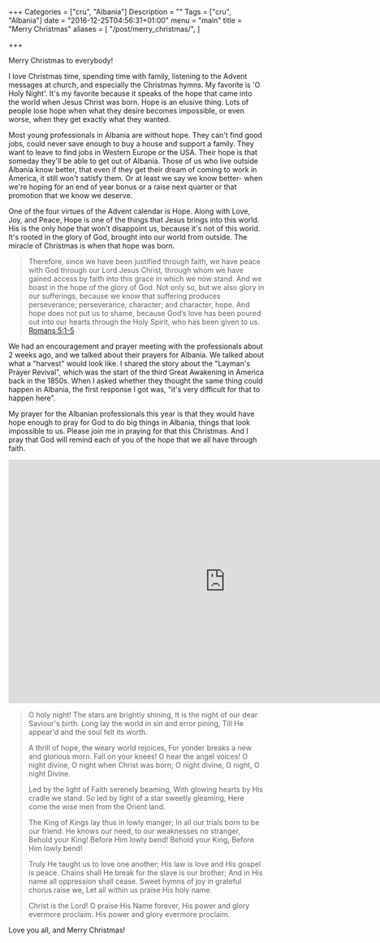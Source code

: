 +++
Categories = ["cru", "Albania"]
Description = ""
Tags = ["cru", "Albania"]
date = "2016-12-25T04:56:31+01:00"
menu = "main"
title = "Merry Christmas"
aliases = [
  "/post/merry_christmas/",
]

+++

Merry Christmas to everybody!

I love Christmas time, spending time with family, listening to the Advent messages at church, and especially the Christmas hymns.  My favorite is 'O Holy Night'.  It's my favorite because it speaks of the hope that came into the world when Jesus Christ was born.  Hope is an elusive thing.  Lots of people lose hope when what they desire becomes impossible, or even worse, when they get exactly what they wanted.

Most young professionals in Albania are without hope.  They can't find good jobs, could never save enough to buy a house and support a family.  They want to leave to find jobs in Western Europe or the USA.  Their hope is that someday they'll be able to get out of Albania.  Those of us who live outside Albania know better, that even if they get their dream of coming to work in America, it still won't satisfy them.  Or at least we say we know better- when we're hoping for an end of year bonus or a raise next quarter or that promotion that we know we deserve.

One of the four virtues of the Advent calendar is Hope.  Along with Love, Joy, and Peace, Hope is one of the things that Jesus brings into this world.  His is the only hope that won't disappoint us, because it's not of this world.  It's rooted in the glory of God, brought into our world from outside.  The miracle of Christmas is when that hope was born.

> Therefore, since we have been justified through faith, we have peace with God through our Lord Jesus 
> Christ, through whom we have gained access by faith into this grace in which we now stand. And we 
> boast in the hope of the glory of God. Not only so, but we also glory in our sufferings, because we 
> know that suffering produces perseverance; perseverance, character; and character, hope. And hope 
> does not put us to shame, because God’s love has been poured out into our hearts through the Holy 
> Spirit, who has been given to us.
> <span class="source"><a href="http://biblehub.com/niv/Romans/5.htm">Romans 5:1-5</a></span>

We had an encouragement and prayer meeting with the professionals about 2 weeks ago, and we talked about their prayers for Albania.  We talked about what a "harvest" would look like.  I shared the story about the "Layman's Prayer Revival", which was the start of the third Great Awakening in America back in the 1850s.  When I asked whether they thought the same thing could happen in Albania, the first response I got was, "it's very difficult for that to happen here".

My prayer for the Albanian professionals this year is that they would have hope enough to pray for God to do big things in Albania, things that look impossible to us.  Please join me in praying for that this Christmas.  And I pray that God will remind each of you of the hope that we all have through faith.

<div class="video-container">
<iframe width="854" height="480" src="https://www.youtube.com/embed/0Ii1J6z5hTY" frameborder="0" allowfullscreen></iframe>
</div>

> O holy night! The stars are brightly shining,
> It is the night of our dear Saviour's birth.
> Long lay the world in sin and error pining,
> Till He appear'd and the soul felt its worth.
> 
> A thrill of hope, the weary world rejoices,
> For yonder breaks a new and glorious morn.
> Fall on your knees! O hear the angel voices!
> O night divine, O night when Christ was born;
> O night divine, O night, O night Divine. 
> 
> Led by the light of Faith serenely beaming,
> With glowing hearts by His cradle we stand.
> So led by light of a star sweetly gleaming,
> Here come the wise men from the Orient land.
> 
> The King of Kings lay thus in lowly manger;
> In all our trials born to be our friend.
> He knows our need, to our weaknesses no stranger,
> Behold your King! Before Him lowly bend!
> Behold your King, Before Him lowly bend! 
> 
> Truly He taught us to love one another;
> His law is love and His gospel is peace.
> Chains shall He break for the slave is our brother;
> And in His name all oppression shall cease.
> Sweet hymns of joy in grateful chorus raise we,
> Let all within us praise His holy name.
> 
> Christ is the Lord! O praise His Name forever,
> His power and glory evermore proclaim.
> His power and glory evermore proclaim.

Love you all, and Merry Christmas!


